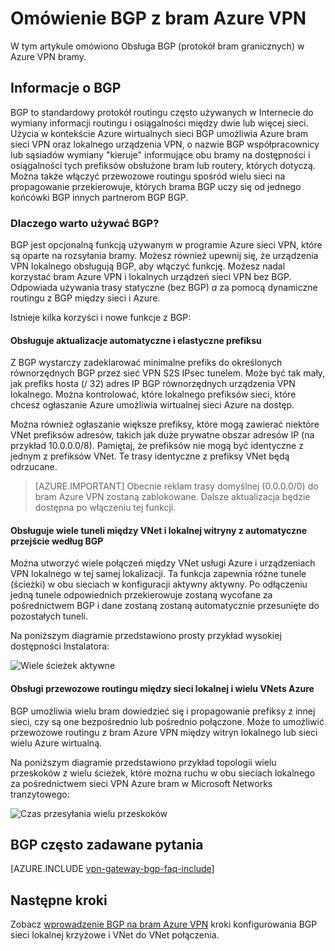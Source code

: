 <properties
   pageTitle="Omówienie BGP z bram Azure VPN | Microsoft Azure"
   description="W tym artykule omówiono BGP z Azure VPN bramy."
   services="vpn-gateway"
   documentationCenter="na"
   authors="yushwang"
   manager="rossort"
   editor=""
   tags=""/>

<tags
   ms.service="vpn-gateway"
   ms.devlang="na"
   ms.topic="article"
   ms.tgt_pltfrm="na"
   ms.workload="infrastructure-services"
   ms.date="06/16/2016"
   ms.author="yushwang"/>

# <a name="overview-of-bgp-with-azure-vpn-gateways"></a>Omówienie BGP z bram Azure VPN

W tym artykule omówiono Obsługa BGP (protokół bram granicznych) w Azure VPN bramy.

## <a name="about-bgp"></a>Informacje o BGP

BGP to standardowy protokół routingu często używanych w Internecie do wymiany informacji routingu i osiągalności między dwie lub więcej sieci. Użycia w kontekście Azure wirtualnych sieci BGP umożliwia Azure bram sieci VPN oraz lokalnego urządzenia VPN, o nazwie BGP współpracownicy lub sąsiadów wymiany "kieruje" informujące obu bramy na dostępności i osiągalności tych prefiksów obsłużone bram lub routery, których dotyczą. Można także włączyć przewozowe routingu spośród wielu sieci na propagowanie przekierowuje, których brama BGP uczy się od jednego końcówki BGP innych partnerom BGP BGP.
 
### <a name="why-use-bgp"></a>Dlaczego warto używać BGP?

BGP jest opcjonalną funkcją używanym w programie Azure sieci VPN, które są oparte na rozsyłania bramy. Możesz również upewnij się, że urządzenia VPN lokalnego obsługują BGP, aby włączyć funkcję. Możesz nadal korzystać bram Azure VPN i lokalnych urządzeń sieci VPN bez BGP. Odpowiada używania trasy statyczne (bez BGP) *a* za pomocą dynamiczne routingu z BGP między sieci i Azure.

Istnieje kilka korzyści i nowe funkcje z BGP:

#### <a name="support-automatic-and-flexible-prefix-updates"></a>Obsługuje aktualizacje automatyczne i elastyczne prefiksu

Z BGP wystarczy zadeklarować minimalne prefiks do określonych równorzędnych BGP przez sieć VPN S2S IPsec tunelem. Może być tak mały, jak prefiks hosta (/ 32) adres IP BGP równorzędnych urządzenia VPN lokalnego. Można kontrolować, które lokalnego prefiksów sieci, które chcesz ogłaszanie Azure umożliwia wirtualnej sieci Azure na dostęp.
    
Można również ogłaszanie większe prefiksy, które mogą zawierać niektóre VNet prefiksów adresów, takich jak duże prywatne obszar adresów IP (na przykład 10.0.0.0/8). Pamiętaj, że prefiksów nie mogą być identyczne z jednym z prefiksów VNet. Te trasy identyczne z prefiksy VNet będą odrzucane.

>[AZURE.IMPORTANT] Obecnie reklam trasy domyślnej (0.0.0.0/0) do bram Azure VPN zostaną zablokowane. Dalsze aktualizacja będzie dostępna po włączeniu tej funkcji.

#### <a name="support-multiple-tunnels-between-a-vnet-and-an-on-premises-site-with-automatic-failover-based-on-bgp"></a>Obsługuje wiele tuneli między VNet i lokalnej witryny z automatyczne przejście według BGP

Można utworzyć wiele połączeń między VNet usługi Azure i urządzeniach VPN lokalnego w tej samej lokalizacji. Ta funkcja zapewnia różne tunele (ścieżki) w obu sieciach w konfiguracji aktywny aktywny. Po odłączeniu jedną tunele odpowiednich przekierowuje zostaną wycofane za pośrednictwem BGP i dane zostaną zostaną automatycznie przesunięte do pozostałych tuneli.
    
Na poniższym diagramie przedstawiono prosty przykład wysokiej dostępności Instalatora:
    
![Wiele ścieżek aktywne](./media/vpn-gateway-bgp-overview/multiple-active-tunnels.png)

#### <a name="support-transit-routing-between-your-on-premises-networks-and-multiple-azure-vnets"></a>Obsługi przewozowe routingu między sieci lokalnej i wielu VNets Azure

BGP umożliwia wielu bram dowiedzieć się i propagowanie prefiksy z innej sieci, czy są one bezpośrednio lub pośrednio połączone. Może to umożliwić przewozowe routingu z bram Azure VPN między witryn lokalnego lub sieci wielu Azure wirtualną.
    
Na poniższym diagramie przedstawiono przykład topologii wielu przeskoków z wielu ścieżek, które można ruchu w obu sieciach lokalnego za pośrednictwem sieci VPN Azure bram w Microsoft Networks tranzytowego:

![Czas przesyłania wielu przeskoków](./media/vpn-gateway-bgp-overview/full-mesh-transit.png)

## <a name="bgp-faqs"></a>BGP często zadawane pytania


[AZURE.INCLUDE [vpn-gateway-bgp-faq-include](../../includes/vpn-gateway-bpg-faq-include.md)] 




## <a name="next-steps"></a>Następne kroki

Zobacz [wprowadzenie BGP na bram Azure VPN](./vpn-gateway-bgp-resource-manager-ps.md) kroki konfigurowania BGP sieci lokalnej krzyżowe i VNet do VNet połączenia.

